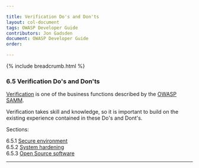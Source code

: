 ```yaml
---

title: Verification Do's and Don'ts
layout: col-document
tags: OWASP Developer Guide
contributors: Jon Gadsden
document: OWASP Developer Guide
order:

---
```


{% include breadcrumb.html %}

### 6.5 Verification Do's and Don'ts

[Verification][sammv] is one of the business functions described by the [OWASP SAMM][samm].

Verification takes skill and knowledge, so it is important to build on the existing experience
contained in these Do's and Dont's.

Sections:

6.5.1 [Secure environment](#secure-environment)  
6.5.2 [System hardening](#system-hardening)  
6.5.3 [Open Source software](#open-source-software)  

----

[samm]: https://owaspsamm.org/about/
[sammv]: https://owaspsamm.org/model/verification/
